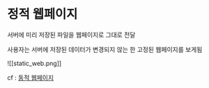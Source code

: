 # 정적  웹페이지
서버에 미리 저장된 파일을 웹페이지로 그대로 전달

사용자는 서버에 저장된 데이터가 변경되지 않는 한 고정된 웹페이지를 보게됨

![[static_web.png]]

cf : [동적 웹페이지](Dynamic_Web_Page)
